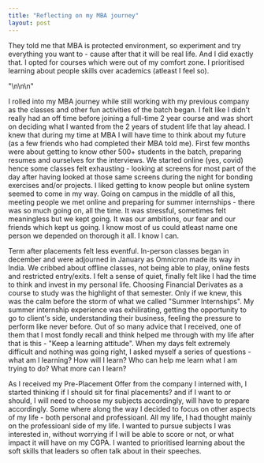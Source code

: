 ```yaml
---
title: "Reflecting on my MBA journey"
layout: post
---
```


They told me that MBA is protected environment, so experiment and try everything you want to - cause after that it will be real life. And I did exactly that. I opted for courses which were out of my comfort zone. I prioritised learning about people skills over academics (atleast I feel so).

"\n\n\n"

I rolled into my MBA journey while still working with my previous company as the classes and other fun activities of the batch began. I felt like I didn't really had an off time before joining a full-time 2 year course and was short on deciding what I wanted from the 2 years of student life that lay ahead. I knew that during my time at MBA I will have time to think about my future (as a few friends who had completed their MBA told me). First few months were about getting to know other 500+ students in the batch, preparing resumes and ourselves for the interviews. We started online (yes, covid) hence some classes felt exhausting - looking at screens for most part of the day after having looked at those same screens during the night for bonding exercises and/or projects. I liked getting to know people but online system seemed to come in my way. Going on campus in the middle of all this, meeting people we met online and preparing for summer internships - there was so much going on, all the time. It was stressful, sometimes felt meaningless but we kept going. It was our ambitions, our fear and our friends which kept us going. I know most of us could atleast name one person we depended on thorough it all. I know I can.

Term after placements felt less eventful. In-person classes began in december and were adjourned in January as Omnicron made its way in India. We cribbed about offline classes, not being able to play, online fests and restricted entry/exits. I felt a sense of quiet, finally felt like I had the time to think and invest in my personal life. Choosing Financial Derivates as a course to study was the highlight of that semester. Only if we knew, this was the calm before the storm of what we called "Summer Internships". My summer internship experience was exhilirating, getting the opportunity to go to client's side, understanding their business, feeling the pressure to perform like never before. Out of so many advice that I received, one of them that I most fondly recall and think helped me through with my life after that is this - "Keep a learning attitude". When my days felt extremely difficult and nothing was going right, I asked myself a series of questions - what am I learning? How will I learn? Who can help me learn what I am trying to do? What more can I learn?

As I received my Pre-Placement Offer from the company I interned with, I started thinking if I should sit for final placements? and if I want to or should, I will need to choose my subjects accordingly, will have to prepare accordingly. Some where along the way I decided to focus on other aspects of my life - both personal and professioanl. All my life, I had thought mainly on the professioanl side of my life. I wanted to pursue subjects I was interested in, without worrying if I will be able to score or not, or what impact it will have on my CGPA. I wanted to prioritised learning about the soft skills that leaders so often talk about in their speeches.


